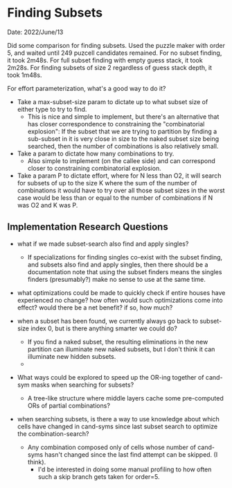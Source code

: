 <!-- SPDX-FileCopyrightText: 2020 David Fong -->
<!-- SPDX-License-Identifier: CC0-1.0 -->
# Finding Subsets

Date: 2022/June/13

Did some comparison for finding subsets. Used the puzzle maker with order 5, and waited until 249 puzcell candidates remained. For no subset finding, it took 2m48s. For full subset finding with empty guess stack, it took 2m28s. For finding subsets of size 2 regardless of guess stack depth, it took 1m48s.

For effort parameterization, what's a good way to do it?

- Take a max-subset-size param to dictate up to what subset size of either type to try to find.
  - This is nice and simple to implement, but there's an alternative that has closer correspondence to constraining the "combinatorial explosion": If the subset that we are trying to partition by finding a sub-subset in it is very close in size to the naked subset size being searched, then the number of combinations is also relatively small.
- Take a param to dictate how many combinations to try.
  - Also simple to implement (on the callee side) and can correspond closer to constraining combinatorial explosion.
- Take a param P to dictate effort, where for N less than O2, it will search for subsets of up to the size K where the sum of the number of combinations it would have to try over all those subset sizes in the worst case would be less than or equal to the number of combinations if N was O2 and K was P.

## Implementation Research Questions

- what if we made subset-search also find and apply singles?
  - If specializations for finding singles co-exist with the subset finding, and subsets also find and apply singles, then there should be a documentation note that using the subset finders means the singles finders (presumably?) make no sense to use at the same time.

- what optimizations could be made to quickly check if entire houses have experienced no change? how often would such optimizations come into effect? would there be a net benefit? if so, how much?
- when a subset has been found, we currently always go back to subset-size index 0, but is there anything smarter we could do?
  - If you find a naked subset, the resulting eliminations in the new partition can illuminate new naked subsets, but I don't think it can illuminate new hidden subsets.
  -

- What ways could be explored to speed up the OR-ing together of cand-sym masks when searching for subsets?
  - A tree-like structure where middle layers cache some pre-computed ORs of partial combinations?

- when searching subsets, is there a way to use knowledge about which cells have changed in cand-syms since last subset search to optimize the combination-search?
  - Any combination composed only of cells whose number of cand-syms hasn't changed since the last find attempt can be skipped. (I think).
    - I'd be interested in doing some manual profiling to how often such a skip branch gets taken for order=5.